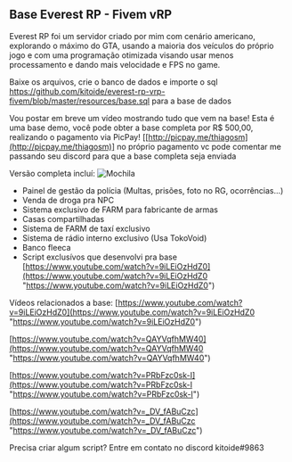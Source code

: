 ## Base Everest RP - Fivem vRP
Everest RP foi um servidor criado por mim com cenário americano, explorando o máximo do GTA, usando a maioria dos veículos do próprio jogo e com uma programação otimizada visando usar menos processamento e dando mais velocidade e FPS no game.

Baixe os arquivos, crie o banco de dados e importe o sql https://github.com/kitoide/everest-rp-vrp-fivem/blob/master/resources/base.sql para a base de dados

Vou postar em breve um vídeo mostrando tudo que vem na base!
Esta é uma base demo, você pode obter a base completa por R$ 500,00, realizando o pagamento via PicPay! [[http://picpay.me/thiagosm](http://picpay.me/thiagosm)] no próprio pagamento vc pode comentar me passando seu discord para que a base completa seja enviada

Versão completa incluí:
![Mochila](https://http2.mlstatic.com/base-everest-rp-fivem-vrp-D_NQ_NP_646787-MLB32318897670_092019-F.webp)

- Painel de gestão da polícia (Multas, prisões, foto no RG, ocorrências...)  
- Venda de droga pra NPC  
- Sistema exclusivo de FARM para fabricante de armas  
- Casas compartilhadas  
- Sistema de FARM de taxí exclusivo  
- Sistema de rádio interno exclusivo (Usa TokoVoid)
- Banco fleeca
- Script exclusívos que desenvolvi pra base
[https://www.youtube.com/watch?v=9iLEiOzHdZ0](https://www.youtube.com/watch?v=9iLEiOzHdZ0 "https://www.youtube.com/watch?v=9iLEiOzHdZ0")

Vídeos relacionados a base:
[https://www.youtube.com/watch?v=9iLEiOzHdZ0](https://www.youtube.com/watch?v=9iLEiOzHdZ0 "https://www.youtube.com/watch?v=9iLEiOzHdZ0")

[https://www.youtube.com/watch?v=QAYVqfhMW40](https://www.youtube.com/watch?v=QAYVqfhMW40 "https://www.youtube.com/watch?v=QAYVqfhMW40")

[https://www.youtube.com/watch?v=PRbFzc0sk-I](https://www.youtube.com/watch?v=PRbFzc0sk-I "https://www.youtube.com/watch?v=PRbFzc0sk-I")

[https://www.youtube.com/watch?v=_DV_fABuCzc](https://www.youtube.com/watch?v=_DV_fABuCzc "https://www.youtube.com/watch?v=_DV_fABuCzc")

Precisa criar algum script? Entre em contato no discord kitoide#9863
